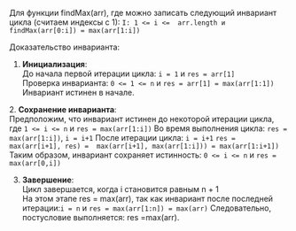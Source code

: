 Для функции findMax(arr), где   можно записать следующий инвариант цикла (считаем индексы с 1): 
`I: 1 <= i <=  arr.length и findMax(arr[0:i]) = max(arr[1:i])`

Доказательство инварианта: 
1. **Инициализация**:  
До начала первой итерации цикла: `i = 1` и `res = arr[1]`  
Проверка инварианта: `0 <= 1 <= n` и `res = arr[1] = max(arr[1:1])`
Инвариант истинен в начале.

2. **Сохранение инварианта**:  
Предположим, что инвариант истинен до некоторой итерации цикла, где `1 <= i <= n` и `res = max(arr[1:i])` 
Во время выполнения цикла: `res = max(arr[1:i])`, `i = i+1` 
После итерации цикла: `i = i+1` 
`res = max(arr[i+1], res) =  max(arr[i+1], max(arr[1:i])) = max(arr[1:i+1])`
Таким образом, инвариант сохраняет истинность: `0 <= i <= n` и `res = max(arr[0,i])`

3. **Завершение**:  
Цикл завершается, когда i становится равным n + 1  
На этом этапе res = max(arr), так как инвариант после последней итерации:`i = n` и `res = max(arr[1:n]) = max(arr)`
Следовательно, постусловие выполняется: res =max(arr).
